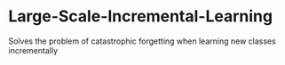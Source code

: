 # Large-Scale-Incremental-Learning
Solves the problem of catastrophic forgetting when learning new classes incrementally
